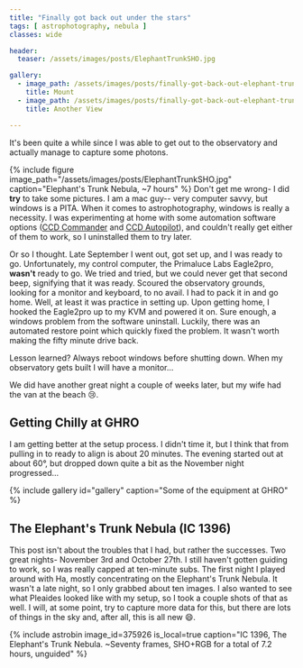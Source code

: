 ```yaml
---
title: "Finally got back out under the stars"
tags: [ astrophotography, nebula ]
classes: wide

header:
  teaser: /assets/images/posts/ElephantTrunkSHO.jpg

gallery:
  - image_path: /assets/images/posts/finally-got-back-out-elephant-trunk-nebula/mount-setup-1.jpg
    title: Mount
  - image_path: /assets/images/posts/finally-got-back-out-elephant-trunk-nebula/mount-setup-2.jpg
    title: Another View

---
```


It's been quite a while since I was able to get out to the observatory and actually manage to capture some photons.  

<!--more-->

{% 
  include figure image_path="/assets/images/posts/ElephantTrunkSHO.jpg" 
  caption="Elephant's Trunk Nebula, ~7 hours" 
%}
Don't get me wrong- I did **try** to take some pictures.  I am a mac guy-- very computer savvy, but windows is a PITA.  When it comes to astrophotography, windows is really a necessity.  I was experimenting at home with some automation software options ([CCD Commander](http://ccdcommander.com) and [CCD Autopilot](http://www.ccdware.com/products/ccdap5/)), and couldn't really get either of them to work, so I uninstalled them to try later.

Or so I thought. Late September I went out, got set up, and I was ready to go.  Unfortunately, my control computer, the Primaluce Labs Eagle2pro, __wasn't__ ready to go.  We tried and tried, but we could never get that second beep, signifying that it was ready.  Scoured the observatory grounds, looking for a monitor and keyboard, to no avail.  I had to pack it in and go home.  Well, at least it was practice in setting up.  Upon getting home, I hooked the Eagle2pro up to my KVM and powered it on.  Sure enough, a windows problem from the software uninstall.  Luckily, there was an automated restore point which quickly fixed the problem.  It wasn't worth making the fifty minute drive back.

Lesson learned?  Always reboot windows before shutting down.  When my observatory gets built I will have a monitor...

We did have another great night a couple of weeks later, but my wife had the van at the beach :cry:.

## Getting Chilly at GHRO
I am getting better at the setup process.  I didn't time it, but I think that from pulling in to ready to align is about 20 minutes.  The evening started out at about 60°, but dropped down quite a bit as the November night progressed...

{% include gallery id="gallery" caption="Some of the equipment at GHRO" %}

## The Elephant's Trunk Nebula (IC 1396)

This post isn't about the troubles that I had, but rather the successes.  Two great nights- November 3rd and October 27th.  I still haven't gotten guiding to work, so I was really capped at ten-minute subs.  The first night I played around with Ha, mostly concentrating on the Elephant's Trunk Nebula.  It wasn't a late night, so I only grabbed about ten images.  I also wanted to see what Pleaides looked like with my setup, so I took a couple shots of that as well.  I will, at some point, try to capture more data for this, but there are lots of things in the sky and, after all, this is all new :smile:.

{%
  include astrobin 
  image_id=375926
  is_local=true
  caption="IC 1396, The Elephant's Trunk Nebula.  ~Seventy frames, SHO+RGB for a total of 7.2 hours, unguided"
%}


